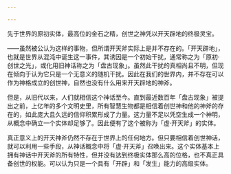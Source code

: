 ```yaml
---

---
```

先于世界的原初实体，最高位的金石之精，创世之神凭以开天辟地的终极灵宝。

——虽然被公认为这样的事物，但所谓开天斧实际上是并不存在的。「开天辟地」，也就是世界从混沌中诞生这一事件，其诱因是一个初始干扰，通常称之为「原初·创世之光」，或化用旧神话称之为「盘古现象」。虽然此干扰的真相尚且不明，但现在倾向于认为它只是一个无意义的随机干扰。因此在我们的世界内，并不存在可以作为神格成立的创世神，自然也没有什么用来开天辟地的神斧。

但是，从旧代以来，人们就相信这个神话至今。直到最近数百年「盘古现象」被提出之前，上亿年的多个文明史里，所有智慧生物都是相信着创世神和他的神斧的存在的，如此庞大且久远的信仰积累形成了力量。这力量不足以凭空生成一个神明，从概念中确立一个实体却足够了。因此便有了这个被称为「虚·开天斧」的实体。

真正意义上的开天神斧仍然不存在于世界上的任何地方。但只要相信着创世神话，就可以利用一些手段，从神话概念中将「虚·开天斧」召唤出来。这个实体基本上拥有神话中开天斧的所有特性，但并没有达到终极实体那么高的位格，也不真正具备创世的权能。可以认为只是一个具有「开辟」和「发生」能力的高级实体。